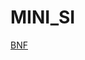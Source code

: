 # MINI_SI


[BNF](https://bnfplayground.pauliankline.com/?bnf=%3Cprogram%3E%20%3A%3A%3D%20%3Cstatement%3E%20(%22%5Cn%22%20%3Cstatement%3E)*%0A%0A%3Cstatement%3E%20%3A%3A%3D%20%22PRINT%22%20%22%20%22%20%22(%22%20%3Cexpression%3E%20%22)%22%0A%20%20%20%20%20%20%20%20%20%20%20%20%20%7C%20%22SET%22%20%22%20%22%20%22(%22%20%3Cvariable%3E%20%22%2C%22%20%3Cexpression%3E%20%22)%22%0A%20%20%20%20%20%20%20%20%20%20%20%20%20%7C%20%22MULTIPLY%22%20%22%20%22%20%22(%22%20%3Cexpression%3E%20%22%2C%22%20%3Cexpression%3E%20%22)%22%0A%20%20%20%20%20%20%20%20%20%20%20%20%20%7C%20%22ADD%22%20%22%20%22%20%22(%22%20%3Cvariable%3E%20%22%2C%22%20%3Cexpression%3E%20%22)%22%0A%20%20%20%20%20%20%20%20%20%20%20%20%20%7C%20%22COMPLAIN%22%0A%0A%3Cexpression%3E%20%3A%3A%3D%20%3Cterm%3E%20(%20%20%22%2C%22%20%3Cterm%3E)*%0A%0A%3Cterm%3E%20%3A%3A%3D%20%3Cfactor%3E%0A%0A%3Cfactor%3E%20%3A%3A%3D%20%3Cvariable%3E%0A%20%20%20%20%20%20%20%20%20%20%7C%20%3Cnumber%3E%0A%20%20%20%20%20%20%20%20%20%20%7C%20%22(%22%20%3Cexpression%3E%20%22)%22%0A%20%20%20%20%20%20%20%20%20%20%7C%20%22%5C%22%22%20%3Cstring%3E%20%22%5C%22%22%0A%0A%3Cstring%3E%20%3A%3A%3D%20%3Cchar%3E*%0A%3Cchar%3E%20%20%20%3A%3A%3D%20%22%5C%5C%22%20%7C%20%22%5C%22%22%20%7C%20%22%5Cn%22%20%7C%20%3Cletter%3E%20%7C%20%22%20%22%0A%0A%3Cvariable%3E%20%3A%3A%3D%20%3Cletter%3E%2B%0A%0A%3Cnumber%3E%20%3A%3A%3D%20%3Cdigit%3E%2B%0A%0A%3Cletter%3E%20%3A%3A%3D%20%22A%22%20%7C%20%22B%22%20%7C%20%5Ba-z%5D%20%7C%20%5BA-Z%5D%0A%0A%3Cdigit%3E%20%3A%3A%3D%20%5B0-9%5D%0A&name=)